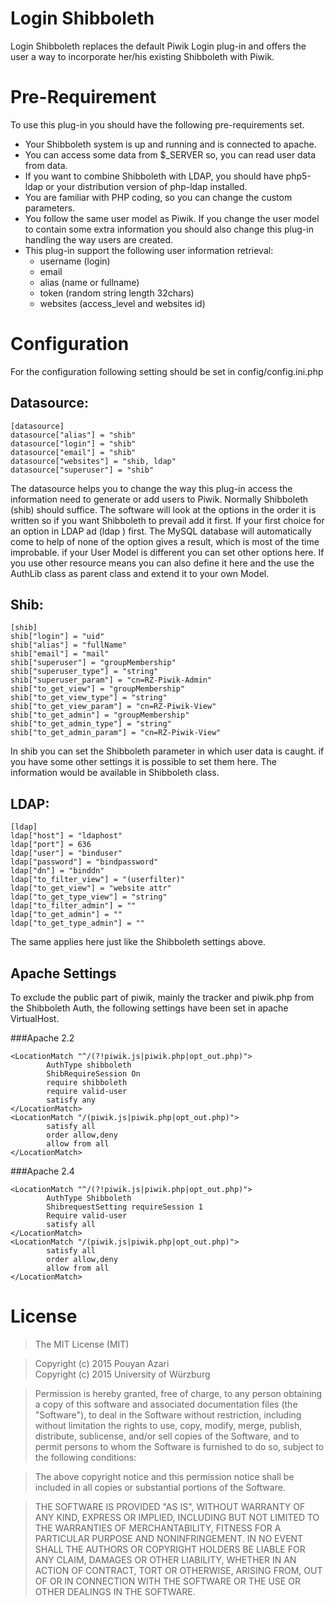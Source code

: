 # Login Shibboleth
Login Shibboleth replaces the default Piwik Login plug-in and offers the user a way to incorporate her/his existing Shibboleth with Piwik.

# Pre-Requirement
To use this plug-in you should have the following pre-requirements set.
- Your Shibboleth system is up and running and is connected to apache.
- You can access some data from $\_SERVER so, you can read user data from data.
- If you want to combine Shibboleth with LDAP, you should have php5-ldap or your distribution version of php-ldap installed.
- You are familiar with PHP coding, so you can change the custom parameters.
- You follow the same user model as Piwik. If you change the user model to contain some extra information you should also change this plug-in handling the way users are created.
- This plug-in support the following user information retrieval:
  - username (login)
  - email
  - alias (name or fullname)
  - token (random string length 32chars)
  - websites (access_level and websites id)

# Configuration
For the configuration following setting should be set in config/config.ini.php

## Datasource:

```
[datasource]  
datasource["alias"] = "shib"  
datasource["login"] = "shib"
datasource["email"] = "shib"
datasource["websites"] = "shib, ldap"
datasource["superuser"] = "shib"
```

The datasource helps you to change the way this plug-in access the information need to generate or add users to Piwik. Normally Shibboleth (shib) should suffice. The software will look at the options in the order it is written so if you want Shibboleth to prevail add it first. If your first choice for an option in LDAP ad (ldap ) first. The MySQL database will automatically come to help of none of the option gives a result, which is most of the time improbable. if your User Model is different you can set other options here. If you use other resource means you can also define it here and the use the AuthLib class as parent class and extend it to your own Model.

## Shib:

```
[shib]
shib["login"] = "uid"
shib["alias"] = "fullName"
shib["email"] = "mail"
shib["superuser"] = "groupMembership"
shib["superuser_type"] = "string"
shib["superuser_param"] = "cn=RZ-Piwik-Admin"
shib["to_get_view"] = "groupMembership"
shib["to_get_view_type"] = "string"
shib["to_get_view_param"] = "cn=RZ-Piwik-View"
shib["to_get_admin"] = "groupMembership"
shib["to_get_admin_type"] = "string"
shib["to_get_admin_param"] = "cn=RZ-Piwik-View"
```

In shib you can set the Shibboleth parameter in which user data is caught. if you have some other settings it is possible to set them here. The information would be available in Shibboleth class.

## LDAP:

```
[ldap]
ldap["host"] = "ldaphost"
ldap["port"] = 636
ldap["user"] = "binduser"
ldap["password"] = "bindpassword"
ldap["dn"] = "binddn"
ldap["to_filter_view"] = "(userfilter)"
ldap["to_get_view"] = "website attr"
ldap["to_get_type_view"] = "string"
ldap["to_filter_admin"] = ""
ldap["to_get_admin"] = ""
ldap["to_get_type_admin"] = ""
```

The same applies here just like the Shibboleth settings above.

## Apache Settings
To exclude the public part of piwik, mainly the tracker and piwik.php from the Shibboleth Auth, the following settings have been set in apache VirtualHost.

###Apache 2.2
```
<LocationMatch "^/(?!piwik.js|piwik.php|opt_out.php)">
        AuthType shibboleth
        ShibRequireSession On
        require shibboleth
        require valid-user
        satisfy any
</LocationMatch>
<LocationMatch "/(piwik.js|piwik.php|opt_out.php)">
        satisfy all
        order allow,deny
        allow from all
</LocationMatch>
```
###Apache 2.4
```
<LocationMatch "^/(?!piwik.js|piwik.php|opt_out.php)">
        AuthType Shibboleth
        ShibrequestSetting requireSession 1
        Require valid-user
        satisfy all
</LocationMatch>
<LocationMatch "/(piwik.js|piwik.php|opt_out.php)">
        satisfy all
        order allow,deny
        allow from all
</LocationMatch>
```

# License
> The MIT License (MIT)

> Copyright (c) 2015 Pouyan Azari  
> Copyright (c) 2015 University of Würzburg

> Permission is hereby granted, free of charge, to any person obtaining a copy of this software and associated documentation files (the "Software"), to deal in the Software without restriction, including without limitation the rights to use, copy, modify, merge, publish, distribute, sublicense, and/or sell copies of the Software, and to permit persons to whom the Software is furnished to do so, subject to the following conditions:

> The above copyright notice and this permission notice shall be included in all copies or substantial portions of the Software.

> THE SOFTWARE IS PROVIDED "AS IS", WITHOUT WARRANTY OF ANY KIND, EXPRESS OR IMPLIED, INCLUDING BUT NOT LIMITED TO THE WARRANTIES OF MERCHANTABILITY, FITNESS FOR A PARTICULAR PURPOSE AND NONINFRINGEMENT. IN NO EVENT SHALL THE AUTHORS OR COPYRIGHT HOLDERS BE LIABLE FOR ANY CLAIM, DAMAGES OR OTHER LIABILITY, WHETHER IN AN ACTION OF CONTRACT, TORT OR OTHERWISE, ARISING FROM, OUT OF OR IN CONNECTION WITH THE SOFTWARE OR THE USE OR OTHER DEALINGS IN THE SOFTWARE.
